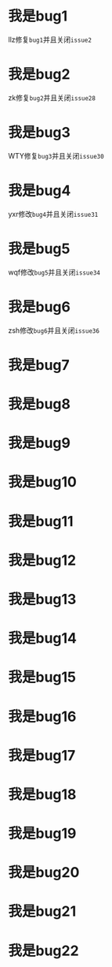 # 我是bug1
llz修复`bug1`并且关闭`issue2`
# 我是bug2
zk修复`bug2`并且关闭`issue28`
# 我是bug3
WTY修复`bug3`并且关闭`issue30`
# 我是bug4

yxr修改`bug4`并且关闭`issue31`

# 我是bug5

wqf修改`bug5`并且关闭`issue34`

# 我是bug6

zsh修改`bug6`并且关闭`issue36`

# 我是bug7

# 我是bug8

# 我是bug9

# 我是bug10

# 我是bug11

# 我是bug12

# 我是bug13

# 我是bug14

# 我是bug15

# 我是bug16

# 我是bug17

# 我是bug18

# 我是bug19

# 我是bug20

# 我是bug21

# 我是bug22
